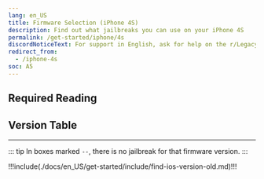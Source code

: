 ```yaml
---
lang: en_US
title: Firmware Selection (iPhone 4S)
description: Find out what jailbreaks you can use on your iPhone 4S
permalink: /get-started/iphone/4s
discordNoticeText: For support in English, ask for help on the r/LegacyJailbreak [Discord Server](http://discord.legacyjailbreak.com/).
redirect_from:
  - /iphone-4s
soc: A5
---
```


## Required Reading

<readingTable minVer="9.1" maxVer="9.3.4"/>

## Version Table

<versionTable soc="A5" minVer="5" maxVer="9.3.6" :include="['6.1.1']"/>

---

::: tip
In boxes marked `--`, there is no jailbreak for that firmware version.
:::

!!!include(./docs/en_US/get-started/include/find-ios-version-old.md)!!!
